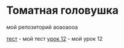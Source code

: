 

# Томатная головушка
мой репозиторий аоаоаооа

[тест](http://tomatoheadboy.github.io/test/ "мой тест") - мой тест
[урок 12](http://tomatoheadboy.github.io/lesson_12/ "мой урок 12") - мой урок 12
